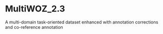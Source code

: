 # MultiWOZ_2.3
A multi-domain task-oriented dataset enhanced with annotation corrections and co-reference annotation
